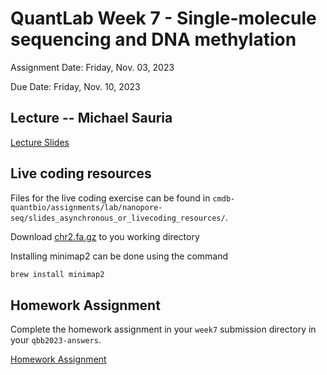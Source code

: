 # QuantLab Week 7 - Single-molecule sequencing and DNA methylation

Assignment Date: Friday, Nov. 03, 2023

Due Date: Friday, Nov. 10, 2023

## Lecture -- Michael Sauria

[Lecture Slides](https://www.dropbox.com/scl/fi/j0xp8mjdfo1vnc5h240z3/Nanopore-and-Methylation.pdf?rlkey=wpw6fz8dom3by2s755ondckjb&dl=0)

## Live coding resources

Files for the live coding exercise can be found in `cmdb-quantbio/assignments/lab/nanopore-seq/slides_asynchronous_or_livecoding_resources/`.

Download [chr2.fa.gz](https://hgdownload.soe.ucsc.edu/goldenPath/hg38/chromosomes/chr2.fa.gz) to you working directory 

Installing minimap2 can be done using the command

```bash
brew install minimap2
```

## Homework Assignment

Complete the homework assignment in your `week7` submission directory in your `qbb2023-answers`.

[Homework Assignment](../assignments/lab/nanopore-seq/assignment/)
